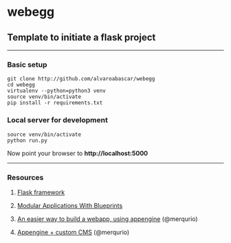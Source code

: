 # webegg
## Template to initiate a flask project

--------------------

### Basic setup
```{bash}
git clone http://github.com/alvaroabascar/webegg
cd webegg
virtualenv --python=python3 venv
source venv/bin/activate
pip install -r requirements.txt
```

### Local server for development
```{bash}
source venv/bin/activate
python run.py
```
Now point your browser to **http://localhost:5000**


----------------------

### Resources

1. [Flask framework](http://flask.pocoo.org/)

2. [Modular Applications With Blueprints](http://flask.pocoo.org/docs/0.10/blueprints/)

3. [An easier way to build a webapp, using appengine](https://github.com/merqurio/flask-on-appengine) (@merqurio)

4. [Appengine + custom CMS](https://github.com/merqurio/kolore) (@merqurio)
